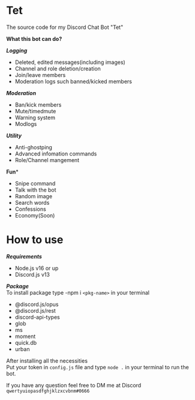 # Tet
The source code for my Discord Chat Bot "Tet"

**What this bot can do?**

***Logging***
- Deleted, edited messages(including images)
- Channel and role deletion/creation
- Join/leave members
- Moderation logs such banned/kicked members

***Moderation***
- Ban/kick members
- Mute/timedmute
- Warning system
- Modlogs

***Utility***
- Anti-ghostping
- Advanced infomation commands
- Role/Channel mangement

**Fun***
- Snipe command
- Talk with the bot
- Random image
- Search words
- Confessions
- Economy(Soon)


# How to use

***Requirements***
- Node.js v16 or up
- Discord.js v13

***Package***<br>
To install package type -npm i `<pkg-name>` in your terminal
- @discord.js/opus
- @discord.js/rest
- discord-api-types
- glob
- ms
- moment
- quick.db
- urban
  
After installing all the necessities<br>
Put your token in `config.js` file and type `node .` in your terminal to run the bot.<br>
  
  
 
 

If you have any question feel free to DM me at Discord<br>
`qwertyuiopasdfghjklzxcvbnm#0666`
